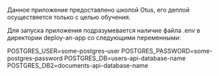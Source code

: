 Данное приложение предоставлено школой Otus, его деплой осуществяется только с целью обучения.

Для запуска приложения подразумевается наличие файла .env в директории deploy-an-app со следующими переменными:

POSTGRES_USER=some-postgres-user
POSTGRES_PASSWORD=some-postgres-password
POSTGRES_DB=users-api-database-name
POSTGRES_DB2=documents-api-database-name
